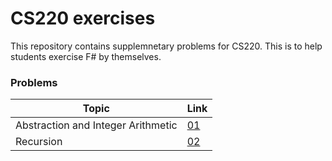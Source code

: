 # CS220 exercises

This repository contains supplemnetary problems for CS220. This is to help
students exercise F# by themselves.

### Problems

| Topic                              | Link     |
| ---                                | ---      |
| Abstraction and Integer Arithmetic | [01](01) |
| Recursion                          | [02](02) |
